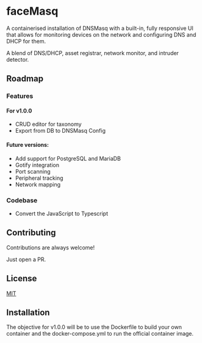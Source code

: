 # faceMasq

A containerised installation of DNSMasq with a built-in, fully responsive UI that allows for monitoring devices on the network and configuring DNS and DHCP for them.

A blend of DNS/DHCP, asset registrar, network monitor, and intruder detector.


## Roadmap

### Features

#### For v1.0.0
- CRUD editor for taxonomy
- Export from DB to DNSMasq Config

#### Future versions:
- Add support for PostgreSQL and MariaDB
- Gotify integration
- Port scanning
- Peripheral tracking
- Network mapping

### Codebase

- Convert the JavaScript to Typescript


## Contributing

Contributions are always welcome!

Just open a PR.
## License

[MIT](https://choosealicense.com/licenses/mit/)


## Installation

The objective for v1.0.0 will be to use the  Dockerfile to build your own container and the docker-compose.yml to run the official container image.

